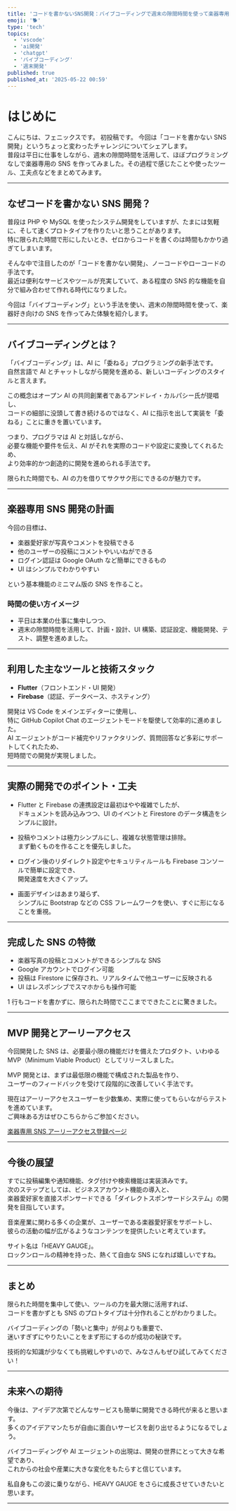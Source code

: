```yaml
---
title: 'コードを書かないSNS開発：バイブコーディングで週末の隙間時間を使って楽器専用SNSを作った話'
emoji: '🐕'
type: 'tech'
topics:
  - 'vscode'
  - 'ai開発'
  - 'chatgpt'
  - 'バイブコーディング'
  - '週末開発'
published: true
published_at: '2025-05-22 00:59'
---
```


# はじめに

こんにちは、フェニックスです。
初投稿です。
今回は「コードを書かない SNS 開発」というちょっと変わったチャレンジについてシェアします。  
普段は平日に仕事をしながら、週末の隙間時間を活用して、ほぼプログラミングなしで楽器専用の SNS を作ってみました。その過程で感じたことや使ったツール、工夫点などをまとめてみます。

---

## なぜコードを書かない SNS 開発？

普段は PHP や MySQL を使ったシステム開発をしていますが、たまには気軽に、そして速くプロトタイプを作りたいと思うことがあります。  
特に限られた時間で形にしたいとき、ゼロからコードを書くのは時間もかかり過ぎてしまいます。

そんな中で注目したのが「コードを書かない開発」、ノーコードやローコードの手法です。  
最近は便利なサービスやツールが充実していて、ある程度の SNS 的な機能を自分で組み合わせて作れる時代になりました。

今回は「バイブコーディング」という手法を使い、週末の隙間時間を使って、楽器好き向けの SNS を作ってみた体験を紹介します。

---

## バイブコーディングとは？

「バイブコーディング」は、AI に「委ねる」プログラミングの新手法です。  
自然言語で AI とチャットしながら開発を進める、新しいコーディングのスタイルと言えます。

この概念はオープン AI の共同創業者であるアンドレイ・カルパシー氏が提唱し、  
コードの細部に没頭して書き続けるのではなく、AI に指示を出して実装を「委ねる」ことに重きを置いています。

つまり、プログラマは AI と対話しながら、  
必要な機能や要件を伝え、AI がそれを実際のコードや設定に変換してくれるため、  
より効率的かつ創造的に開発を進められる手法です。

限られた時間でも、AI の力を借りてサクサク形にできるのが魅力です。

---

## 楽器専用 SNS 開発の計画

今回の目標は、

- 楽器愛好家が写真やコメントを投稿できる
- 他のユーザーの投稿にコメントやいいねができる
- ログイン認証は Google OAuth など簡単にできるもの
- UI はシンプルでわかりやすい

という基本機能のミニマム版の SNS を作ること。

### 時間の使い方イメージ

- 平日は本業の仕事に集中しつつ、
- 週末の隙間時間を活用して、計画・設計、UI 構築、認証設定、機能開発、テスト、調整を進めました。

---

## 利用した主なツールと技術スタック

- **Flutter**（フロントエンド・UI 開発）
- **Firebase**（認証、データベース、ホスティング）

開発は VS Code をメインエディターに使用し、  
特に GitHub Copilot Chat のエージェントモードを駆使して効率的に進めました。  
AI エージェントがコード補完やリファクタリング、質問回答など多彩にサポートしてくれたため、  
短時間での開発が実現しました。

---

## 実際の開発でのポイント・工夫

- Flutter と Firebase の連携設定は最初はやや複雑でしたが、  
  ドキュメントを読み込みつつ、UI のイベントと Firestore のデータ構造をシンプルに設計。

- 投稿やコメントは極力シンプルにし、複雑な状態管理は排除。  
  まず動くものを作ることを優先しました。

- ログイン後のリダイレクト設定やセキュリティルールも Firebase コンソールで簡単に設定でき、  
  開発速度を大きくアップ。

- 画面デザインはあまり凝らず、  
  シンプルに Bootstrap などの CSS フレームワークを使い、すぐに形になることを重視。

---

## 完成した SNS の特徴

- 楽器写真の投稿とコメントができるシンプルな SNS
- Google アカウントでログイン可能
- 投稿は Firestore に保存され、リアルタイムで他ユーザーに反映される
- UI はレスポンシブでスマホからも操作可能

1 行もコードを書かずに、限られた時間でここまでできたことに驚きました。

---

## MVP 開発とアーリーアクセス

今回開発した SNS は、必要最小限の機能だけを備えたプロダクト、いわゆる MVP（Minimum Viable Product）としてリリースしました。

MVP 開発とは、まずは最低限の機能で構成された製品を作り、  
ユーザーのフィードバックを受けて段階的に改善していく手法です。

現在はアーリーアクセスユーザーを少数集め、実際に使ってもらいながらテストを進めています。  
ご興味ある方はぜひこちらからご参加ください。

[楽器専用 SNS アーリーアクセス登録ページ](https://heavy-gauge.com/register?invitation=10C5C849)

---

## 今後の展望

すでに投稿編集や通知機能、タグ付けや検索機能は実装済みです。  
次のステップとしては、ビジネスアカウント機能の導入と、  
楽器愛好家を直接スポンサードできる「ダイレクトスポンサードシステム」の開発を目指しています。

音楽産業に関わる多くの企業が、ユーザーである楽器愛好家をサポートし、  
彼らの活動の幅が広がるようなコンテンツを提供したいと考えています。

サイト名は「HEAVY GAUGE」。  
ロックンロールの精神を持った、熱くて自由な SNS になれば嬉しいですね。

---

## まとめ

限られた時間を集中して使い、ツールの力を最大限に活用すれば、  
コードを書かずとも SNS のプロトタイプは十分作れることがわかりました。

バイブコーディングの「勢いと集中」が何よりも重要で、  
迷いすぎずにやりたいことをまず形にするのが成功の秘訣です。

技術的な知識が少なくても挑戦しやすいので、みなさんもぜひ試してみてください！

---

## 未来への期待

今後は、アイデア次第でどんなサービスも簡単に開発できる時代が来ると思います。  
多くのアイデアマンたちが自由に面白いサービスを創り出せるようになるでしょう。

バイブコーディングや AI エージェントの出現は、開発の世界にとって大きな希望であり、  
これからの社会や産業に大きな変化をもたらすと信じています。

私自身もこの波に乗りながら、HEAVY GAUGE をさらに成長させていきたいと思います。

---
